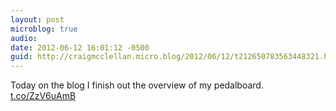 ```yaml
---
layout: post
microblog: true
audio: 
date: 2012-06-12 16:01:12 -0500
guid: http://craigmcclellan.micro.blog/2012/06/12/t212650783563448321.html
---
```

Today on the blog I finish out the overview of my pedalboard. [t.co/ZzV6uAmB](http://t.co/ZzV6uAmB)
